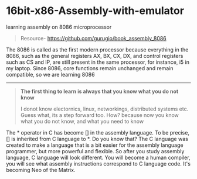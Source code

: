 # 16bit-x86-Assembly-with-emulator
learning assembly on 8086 microprocessor

>Resource-
<a>https://github.com/gurugio/book_assembly_8086</a>

The 8086 is called as the first modern processor because everything in the 8086, such as the general registers AX, BX, CX, DX, and control registers such as CS and IP, are still present in the same processor, for instance, i5 in my laptop. Since 8086, core functions remain unchanged and remain compatible, so we are learning 8086

<hr>

> **The first thing to learn is always that you know what you do not know**
>
>I donot know electornics, linux, networkings, distributed systems etc. Guess what, its a step forward too. How? because now you know what you do not know, and what you need to know

The * operator in C has become [] in the assembly language. To be precise, [] is inherited from C language to *. Do you know that? The C language was created to make a language that is a bit easier for the assembly language programmer, but more powerful and flexible. So after you study assembly language, C language will look different. You will become a human compiler, you will see what assembly instructions correspond to C language code. It's becoming Neo of the Matrix.